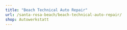 ```yaml
---
title: "Beach Technical Auto Repair"
url: /santa-rosa-beach/beach-technical-auto-repair/
shop: Autowerkstatt
---
```

